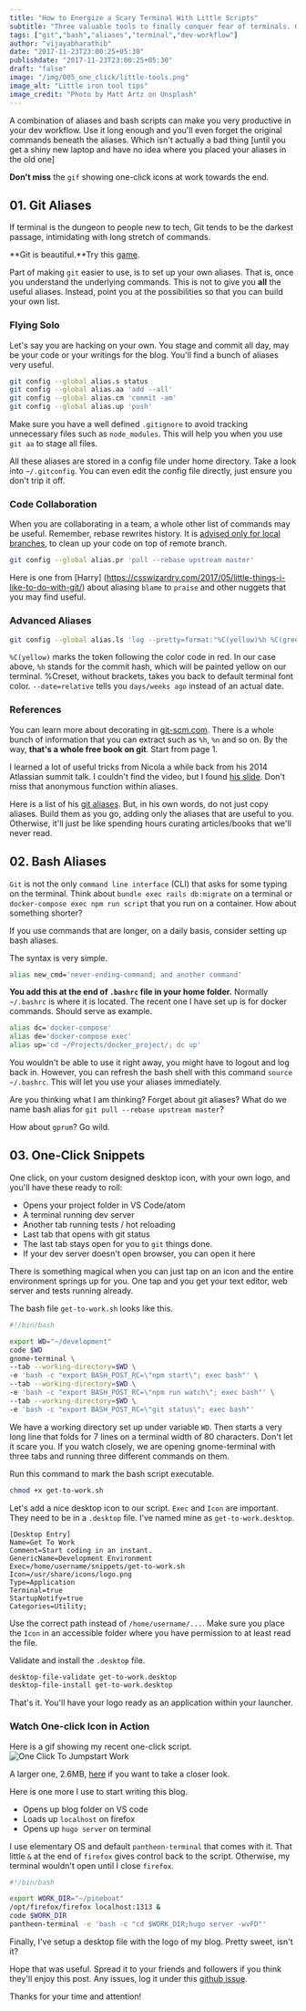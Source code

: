 ```yaml
---
title: "How to Energize a Scary Terminal With Little Scripts"
subtitle: "Three valuable tools to finally conquer fear of terminals. Git Aliases, Bash Aliases, and One click snippets."
tags: ["git","bash","aliases","terminal","dev-workflow"]
author: "vijayabharathib"
date: "2017-11-23T23:00:25+05:30"
publishdate: "2017-11-23T23:00:25+05:30"
draft: "false"
image: "/img/005_one_click/little-tools.png"
image_alt: "Little iron tool tips"
image_credit: "Photo by Matt Artz on Unsplash"
---
```


A combination of aliases and bash scripts can make you very productive in your dev workflow. Use it long enough and you'll even forget the original commands beneath the aliases. Which isn't actually a bad thing [until you get a shiny new laptop and have no idea where you placed your aliases in the old one]

**Don't miss** the `gif` showing one-click icons at work towards the end.

## 01. Git Aliases

If terminal is the dungeon to people new to tech, Git tends to be the darkest passage, intimidating with long stretch of commands.

 **Git is beautiful.**Try this [game](https://try.github.io/).

Part of making `git` easier to use, is to set up your own aliases. That is, once you understand the underlying commands. This is not to give you **all** the useful aliases. Instead, point you at the possibilities so that you can build your own list. 

### Flying Solo

Let's say you are hacking on your own. You stage and commit all day, may be your code or your writings for the blog. You'll find a bunch of aliases very useful.

```bash
git config --global alias.s status
git config --global alias.aa 'add --all'
git config --global alias.cm 'commit -am'
git config --global alias.up 'push'
```

Make sure you have a well defined `.gitignore` to avoid tracking unnecessary files such as `node_modules`. This will help you when you use `git aa` to stage all files.

All these aliases are stored in a config file under home directory. Take a look into `~/.gitconfig`. You can even edit the config file directly, just ensure you don't trip it off.

### Code Collaboration

When you are collaborating in a team, a whole other list of commands may be useful. Remember, rebase rewrites history. It is [advised only for local branches](https://coderwall.com/p/7aymfa/please-oh-please-use-git-pull-rebase), to clean up your code on top of remote branch.

```bash
git config --global alias.pr 'pull --rebase upstream master'
```

Here is one from [Harry] (https://csswizardry.com/2017/05/little-things-i-like-to-do-with-git/) about aliasing `blame` to `praise` and other nuggets that you may find useful.

### Advanced Aliases

```bash
git config --global alias.ls 'log --pretty=format:"%C(yellow)%h %C(green)%s %Creset(%ad)" --date=relative'
```

`%C(yellow)` marks the token following the color code in red. In our case above, `%h` stands for the commit hash, which will be painted yellow on our terminal. %Creset, without brackets, takes you back to default terminal font color. `--date=relative` tells you  `days/weeks ago` instead of an actual date.

### References
You can learn more about decorating in [git-scm.com](https://git-scm.com/docs/pretty-formats). There is a whole bunch
of information that you can extract such as `%h`, `%n` and so on. By the way, **that's a whole free book on git**. Start from page 1.

I learned a lot of useful tricks from Nicola a while back from his 2014 Atlassian summit talk. I couldn't find the video, but I found
[his slide](https://www.slideshare.net/GoAtlassian/becoming-a-git-master-nicola-paolucci). Don't miss that anonymous function within aliases.

Here is a list of his [git aliases](http://bit.do/git-aliases). But, in his own words, do not just copy aliases. Build them as you go, adding only the aliases that are useful to you. Otherwise, it'll just be like spending hours curating articles/books that we'll never read.

## 02. Bash Aliases

`Git` is not the only `command line interface` (CLI) that asks for some typing on the terminal. Think about `bundle exec rails db:migrate` on a terminal or `docker-compose exec npm run script` that you run on a container. How about something shorter? 

If you use commands that are longer, on a daily basis, consider setting up bash aliases.

The syntax is very simple.

```bash
alias new_cmd='never-ending-command; and another command'
```

**You add this at the end of `.bashrc` file in your home folder.** Normally `~/.bashrc` is where it is located. The recent one I have set up is for docker commands. Should serve as example.

```bash
alias dc='docker-compose'
alias de='docker-compose exec'
alias up='cd ~/Projects/docker_project/; dc up'
```
You wouldn't be able to use it right away, you might have to logout and log back in. However, you can refresh the bash shell with this command `source ~/.bashrc`. This will let you use your aliases immediately.

Are you thinking what I am thinking? Forget about git aliases? What do we name bash alias for `git pull --rebase upstream master`?

How about `gprum`? Go wild.

## 03. One-Click Snippets

One click, on your custom designed desktop icon, with your own logo, and you'll have these ready to roll:

* Opens your project folder in VS Code/atom
* A terminal running dev server
* Another tab running tests / hot reloading
* Last tab that opens with git status
* The last tab stays open for you to `git` things done.
* If your dev server doesn't open browser, you can open it here

There is something magical when you can just tap on an icon and the entire environment springs up for you. One tap and you get your text editor, web server and tests running already.

The bash file `get-to-work.sh` looks like this.

```bash
#!/bin/bash

export WD="~/development"
code $WD
gnome-terminal \
--tab --working-directory=$WD \
-e 'bash -c "export BASH_POST_RC=\"npm start\"; exec bash"' \
--tab --working-directory=$WD \
-e 'bash -c "export BASH_POST_RC=\"npm run watch\"; exec bash"' \
--tab --working-directory=$WD \
-e 'bash -c "export BASH_POST_RC=\"git status\"; exec bash"'
```

We have a working directory set up under variable `WD`. Then starts a very long line that folds for 7 lines on a terminal width of 80 characters. Don't let it scare you. If you watch closely, we are opening gnome-terminal with three tabs and running three different commands on them.

Run this command to mark the bash script executable.

```bash
chmod +x get-to-work.sh
```

Let's add a nice desktop icon to our script. `Exec` and `Icon` are important. They need to be in a `.desktop` file. I've named mine as `get-to-work.desktop`.

```desktop
[Desktop Entry]
Name=Get To Work
Comment=Start coding in an instant.
GenericName=Development Environment
Exec=/home/username/snippets/get-to-work.sh
Icon=/usr/share/icons/logo.png
Type=Application
Terminal=true
StartupNotify=true
Categories=Utility;
```

Use the correct path instead of `/home/username/...`. Make sure you place the `Icon` in an accessible folder where you have permission to at least read the file.

Validate and install the `.desktop` file.

```bash
desktop-file-validate get-to-work.desktop
desktop-file-install get-to-work.desktop
```

That's it. You'll have your logo ready as an application within your launcher.

### Watch One-click Icon in Action

Here is a gif showing my recent one-click script.
![One Click To Jumpstart Work](/img/005_one_click/one-click-small.gif)

A larger one, 2.6MB, [here](/img/005_one_click/one-click.gif) if you want to take a closer look.

Here is one more I use to start writing this blog. 

* Opens up blog folder on VS code
* Loads up `localhost` on firefox 
* Opens up `hugo server` on terminal 

I use elementary OS and default `pantheon-terminal` that comes with it. That little `&` at the end of `firefox` gives control back to the script. Otherwise, my terminal wouldn't open until I close `firefox`.

```bash
#!/bin/bash

export WORK_DIR="~/pineboat"
/opt/firefox/firefox localhost:1313 &
code $WORK_DIR
pantheon-terminal -e 'bash -c "cd $WORK_DIR;hugo server -wvFD"'
```
Finally, I've setup a desktop file with the logo of my blog. 
Pretty sweet, isn't it? 

Hope that was useful. Spread it to your friends and followers if you think they'll enjoy this post. Any issues, log it under this [github issue](https://github.com/pineboat/pineboat.github.io/issues/4).

Thanks for your time and attention! 
